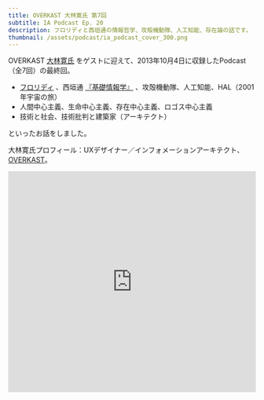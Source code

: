 ```yaml
---
title: OVERKAST 大林寛氏 第7回
subtitle: IA Podcast Ep. 20
description: フロリディと西垣通の情報哲学、攻殻機動隊、人工知能、存在論の話です。
thumbnail: /assets/podcast/ia_podcast_cover_300.png
---
```


OVERKAST [大林寛氏](http://overkast.jp/about/) をゲストに迎えて、2013年10月4日に収録したPodcast（全7回）の最終回。

- [フロリディ](http://ja.ishibashihideto.net/luciano-floridi-study-2013-08-20/) 、西垣通 [『基礎情報学』](http://www.nttpub.co.jp/search/books/detail/100001441) 、攻殻機動隊、人工知能、HAL（2001年宇宙の旅）
- 人間中心主義、生命中心主義、存在中心主義、ロゴス中心主義
- 技術と社会、技術批判と建築家（アーキテクト）

といったお話をしました。

大林寛氏プロフィール：UXデザイナー／インフォメーションアーキテクト、[OVERKAST](http://overkast.jp/)。

<iframe width="100%" height="450" scrolling="no" frameborder="no" src="https://w.soundcloud.com/player/?url=https%3A//api.soundcloud.com/tracks/283581836&amp;auto_play=false&amp;hide_related=false&amp;show_comments=true&amp;show_user=true&amp;show_reposts=false&amp;visual=true"></iframe>
